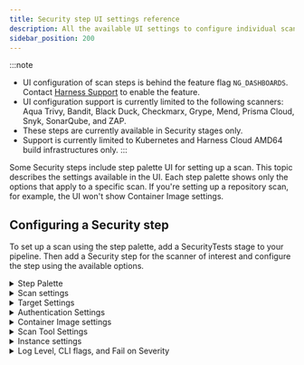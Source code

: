 ```yaml
---
title: Security step UI settings reference
description: All the available UI settings to configure individual scans.
sidebar_position: 200
---
```


:::note
* UI configuration of scan steps is behind the feature flag `NG_DASHBOARDS`. Contact [Harness Support](mailto:support@harness.io) to enable the feature. 
* UI configuration support is currently limited to the following scanners: Aqua Trivy, Bandit, Black Duck, Checkmarx, Grype, Mend, Prisma Cloud, Snyk, SonarQube, and ZAP. 
* These steps are currently available in Security stages only. 
* Support is currently limited to Kubernetes and Harness Cloud AMD64 build infrastructures only.
:::

Some Security steps include step palette UI for setting up a scan. This topic describes the settings available in the UI. Each step palette shows only the options that apply to a specific scan. If you're setting up a repository scan, for example, the UI won't show Container Image settings. 

## Configuring a Security step  
To set up a scan using the step palette, add a SecurityTests stage to your pipeline. Then add a Security step for the scanner of interest and configure the step using the available options. 

<details>
    <summary>Step Palette</summary>

![](static/step-palette-00.png) 

</details>

<!-- ============================================================================= -->

<details><summary>Scan settings</summary>

#### Scan Mode

```mdx-code-block
import StoSettingScanMode from './shared/_sto-ref-ui-scan-mode.md';
import StoSettingScanModeOrch from './shared/_sto-ref-ui-scan-mode-00-orchestrated.md';
import StoSettingScanModeData from './shared/_sto-ref-ui-scan-mode-01-dataload.md';
import StoSettingScanModeIngest from './shared/_sto-ref-ui-scan-mode-02-ingestonly.md';
```

<StoSettingScanMode />
<StoSettingScanModeOrch />
<StoSettingScanModeData />
<StoSettingScanModeIngest />

<!-- ============================================================================= -->
<a name="scan-config"></a>

#### Scan Configuration

```mdx-code-block
import StoSettingProductConfigName from './shared/_sto-ref-ui-product-config-name.md';
```

<StoSettingProductConfigName />

</details>




<details><summary>Target Settings</summary>

<!-- ============================================================================= -->
<a name="target-type"></a>

#### Type

```mdx-code-block
import StoSettingScanType from './shared/_sto-ref-ui-scan-type.md';
import StoSettingScanTypeRepo     from './shared/_sto-ref-ui-scan-type-00-repo.md';
import StoSettingScanTypeCont     from './shared/_sto-ref-ui-scan-type-01-container.md';
import StoSettingScanTypeInst     from './shared/_sto-ref-ui-scan-type-02-instance.md';
import StoSettingScanTypeConfig  from './shared/_sto-ref-ui-scan-type-03-config.md';
```
<a name="scan-type"></a>
<StoSettingScanType />
<StoSettingScanTypeRepo />
<StoSettingScanTypeCont />
<StoSettingScanTypeInst />
<StoSettingScanTypeConfig />

<a name="target-name"></a>

#### Name 

```mdx-code-block
import StoSettingProductID from './shared/_sto-ref-ui-prod-id.md';
```

<StoSettingProductID />


<a name="target-variant"></a>

#### Variant

```mdx-code-block
import StoSettingTargetVariant from './shared/_sto-ref-ui-target-variant.md';
```

<StoSettingTargetVariant  />


<a name="target-workspace"></a>

#### Workspace (_repository_)

```mdx-code-block
import StoSettingTargetWorkspace from './shared/_sto-ref-ui-target-workspace.md';
```

<StoSettingTargetWorkspace  />

<a name="ingestion-file"></a>

#### Ingestion File (_ingestion_)

```mdx-code-block
import StoSettingIngestionFile from './shared/_sto-ref-ui-ingestion-file.md';
```

<StoSettingIngestionFile  />

</details>


<!-- ============================================================================= 

### Ingestion (_ingestion_)

<!-- ============================================================================= -->



<details><summary>Authentication Settings</summary>

<!-- ============================================================================= -->
<a name="auth-domain"></a>

#### Domain (_extraction_)


```mdx-code-block
import StoSettingAuthDomain from './shared/_sto-ref-ui-auth-domain.md';
```

<StoSettingAuthDomain />

<!-- ============================================================================= -->
<a name="auth-enforce-ssl"></a>

#### Enforce SSL

```mdx-code-block
import StoSettingProductSSL from './shared/_sto-ref-ui-auth-ssl.md';
```

<StoSettingProductSSL />

<!-- ============================================================================= -->
<a name="auth-access-api-version"></a>

#### API Version

```mdx-code-block
import StoSettingApiVersion from './shared/_sto-ref-ui-auth-api-version.md';
```

<StoSettingApiVersion />

<!-- ============================================================================= -->
<a name="auth-type"></a>

#### Type

```mdx-code-block
import StoSettingAuthType from './shared/_sto-ref-ui-auth-type.md';
```

<StoSettingAuthType />

<!-- ============================================================================= -->

<a name="auth-access-id"></a>

#### Access ID (_orchestration_)

```mdx-code-block
import StoSettingAuthAccessID from './shared/_sto-ref-ui-auth-access-id.md';
```

<StoSettingAuthAccessID />

<!-- ============================================================================= -->
<a name="auth-access-token"></a>

#### Access Token

```mdx-code-block
import StoSettingAuthAccessToken from './shared/_sto-ref-ui-auth-access-token.md';
```


<StoSettingAuthAccessToken />

</details>


<details><summary>Container Image settings</summary>


<!-- ============================================================================= -->
<a name="container-type"></a>

#### Type  (_orchestration_)

```mdx-code-block
import StoSettingImageType from './shared/_sto-ref-ui-image-type.md';
```

<StoSettingImageType />

<!-- ============================================================================= -->


<a name="container-domain"></a>

#### Domain (_extraction_)


```mdx-code-block
import StoSettingImageDomain from './shared/_sto-ref-ui-image-domain.md';
```

<StoSettingImageDomain />

<!-- ============================================================================= -->
<a name="container-name"></a>

#### Name

```mdx-code-block
import StoSettingImageName from './shared/_sto-ref-ui-image-name.md';
```

<StoSettingImageName />

<!-- ============================================================================= -->


<a name="container-tag"></a>

#### Tag

```mdx-code-block
import StoSettingImageTag from './shared/_sto-ref-ui-image-tag.md';
```

<StoSettingImageTag />

<!-- ============================================================================= -->
<a name="container-access-id"></a>

#### Access Id

```mdx-code-block
import StoSettingImageAccessID from './shared/_sto-ref-ui-image-access-id.md';
```

<StoSettingImageAccessID />

<!-- ============================================================================= -->
<a name="container-access-token"></a>

#### Access Token 

```mdx-code-block
import StoSettingImageAccessToken from './shared/_sto-ref-ui-image-access-token.md';
```

<StoSettingImageAccessToken />

<!-- ============================================================================= -->
<a name="container-access-token"></a>

#### Region  

```mdx-code-block
import StoSettingImageRegion from './shared/_sto-ref-ui-image-region.md';
```

<StoSettingImageRegion />


<!-- ============================================================================= -->

</details>

<details><summary>Scan Tool Settings</summary>

<!-- ============================================================================= -->
<a name="tool-project-name"></a>

#### Project Name

```mdx-code-block
import StoSettingToolProjectName from './shared/_sto-ref-ui-tool-project-name.md';
```

<StoSettingToolProjectName />

<!-- ============================================================================= -->
<a name="tool-project-version"></a>

#### Project Version

```mdx-code-block
import StoSettingToolProjectVersion from './shared/_sto-ref-ui-tool-project-version.md';
```

<a name="product-project-version"></a>
<StoSettingToolProjectVersion />


<!-- ============================================================================= -->
<a name="tool-include"></a>	

#### Include 

```mdx-code-block
import StoSettingToolInclude from './shared/_sto-ref-ui-tool-include.md';
```

<StoSettingToolInclude />

<!-- ============================================================================= -->
<a name="tool-exclude"></a>	

#### Exclude

```mdx-code-block
import StoSettingToolExclude from './shared/_sto-ref-ui-tool-exclude.md';
```

<StoSettingToolExclude />

<!-- ============================================================================= -->
<a name="tool-context"></a>	

#### Context Name

```mdx-code-block
import StoSettingToolContext from './shared/_sto-ref-ui-tool-context.md';
```

<StoSettingToolContext />

<!-- ============================================================================= -->
<a name="tool-context-image"></a>

#### Context Name (images) 

```mdx-code-block
import StoSettingToolImageName from './shared/_sto-ref-ui-tool-context-image.md';
```

<StoSettingToolImageName />


<!-- ============================================================================= -->
<a name="tool-team-name"></a>

#### Team Name

```mdx-code-block
import StoSettingToolProductTeamName from './shared/_sto-ref-ui-tool-project-team.md';
```

<StoSettingToolProductTeamName  />

<!-- ============================================================================= -->
<a name="tool-port"></a>

#### Port  


```mdx-code-block
import StoSettingToolPort from './shared/_sto-ref-ui-tool-port.md';
```

<StoSettingToolPort  />

<!-- ============================================================================= -->
<a name="tool-java-libraries"></a>

#### Java Libraries

```mdx-code-block
import StoSettingTooJavaLibraries from './shared/_sto-ref-ui-tool-java-libraries.md';
```

<StoSettingTooJavaLibraries  />

<!-- ============================================================================= -->
<a name="tool-java-binaries"></a>

#### Java Binaries


```mdx-code-block
import StoSettingToolJavaBinaries from './shared/_sto-ref-ui-tool-java-binaries.md';
```
<StoSettingToolJavaBinaries  />

<!-- ============================================================================= -->
<a name="tool-product-token"></a>

#### Product Token  


```mdx-code-block
import StoSettingToolProductToken from './shared/_sto-ref-ui-tool-prod-token.md';
```

<StoSettingToolProductToken  />

<!-- ============================================================================= -->
<a name="tool-product-name"></a>

#### Name 

```mdx-code-block
import StoSettingToolProductAccessID from './shared/_sto-ref-ui-tool-prod-name.md';
```
<StoSettingToolProductAccessID  />

<!-- ============================================================================= -->
<a name="tool-project-token"></a>

#### Project Token

```mdx-code-block
import toSettingToolProductToken from './shared/_sto-ref-ui-tool-prod-token.md';
```

<StoSettingToolProductToken  />

<!-- ============================================================================= -->
<a name="tool-product-lookup-type"></a>

#### Lookup Type

```mdx-code-block
import StoSettingToolLookupType from './shared/_sto-ref-ui-tool-prod-lookup-type.md';
```
<StoSettingToolLookupType  />

</details>

<details><summary>Instance settings</summary>


<!-- ============================================================================= -->
<a name="instance-domain"></a>

#### Domain

```mdx-code-block
import StoSettingInstanceDomain from './shared/_sto-ref-ui-instance-domain.md';
```
<StoSettingInstanceDomain />

<!-- ============================================================================= -->
<a name="instance-protocol"></a>

#### Protocol

```mdx-code-block
import StoSettingInstanceProtocol from './shared/_sto-ref-ui-instance-protocol.md';
```

<StoSettingInstanceProtocol />

<!-- ============================================================================= -->
<a name="instance-port"></a>

#### Port

```mdx-code-block
import StoSettingInstancePort from './shared/_sto-ref-ui-instance-port.md';
```

<StoSettingInstancePort />

<!-- ============================================================================= -->
<a name="instance-path"></a>

#### Path

```mdx-code-block
import StoSettingInstancePath from './shared/_sto-ref-ui-instance-path.md';
```

<StoSettingInstancePath />

</details>


<!-- ============================================================================= -->

<!-- ============================================================================= -->

<details><summary>Log Level, CLI flags, and Fail on Severity</summary>


<a name="log-level"></a>

#### Log Level

```mdx-code-block
import StoSettingLogLevel from './shared/_sto-ref-ui-log-level.md';
```

<StoSettingLogLevel />


<!-- ============================================================================= -->
<a name="cli-flags"></a>

#### Additional CLI flags

```mdx-code-block
import StoSettingCliFlags from './shared/_sto-ref-ui-cli-flags.md';
```

<StoSettingCliFlags />

<!-- ============================================================================= -->
<a name="fail-on-severity"></a>

#### Fail on severity


```mdx-code-block
import StoSettingFailOnSeverity from './shared/_sto-ref-ui-fail-on-severity.md';
```
<StoSettingFailOnSeverity />

</details>
